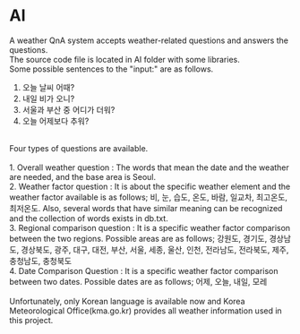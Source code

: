 # AI
A weather QnA system accepts weather-related questions and answers the questions.<br>
The source code file is located in AI folder with some libraries.
<br>
Some possible sentences to the "input:" are as follows.
<br>
1. 오늘 날씨 어때?<br>
2. 내일 비가 오니?<br>
3. 서울과 부산 중 어디가 더워?<br>
4. 오늘 어제보다 추워?<br>
<br>
Four types of questions are available.<br>
<br>
1. Overall weather question : The words that mean the date and the weather are needed, and the base area is Seoul.<br>
2. Weather factor question : It is about the specific weather element and the weather factor available is as follows; 비, 눈, 습도, 온도, 바람, 일교차, 최고온도, 최저온도. Also, several words that have similar meaning can be recognized and the collection of words exists in db.txt.<br>
3. Regional comparison question : It is a specific weather factor comparison between the two regions. Possible areas are as follows; 강원도, 경기도, 경상남도, 경상북도, 광주, 대구, 대전, 부산, 서울, 세종, 울산, 인천, 전라남도, 전라북도, 제주, 충청남도, 충청북도<br>
4. Date Comparison Question : It is a specific weather factor comparison between two dates. Possible dates are as follows; 어제, 오늘, 내일, 모레<br>
<br>
Unfortunately, only Korean language is available now and Korea Meteorological Office(kma.go.kr) provides all weather information used in this project.
